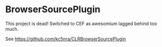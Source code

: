 BrowserSourcePlugin
===================

This project is dead!
Switched to CEF as awesomium lagged behind too much.

See https://github.com/kc5nra/CLRBrowserSourcePlugin
